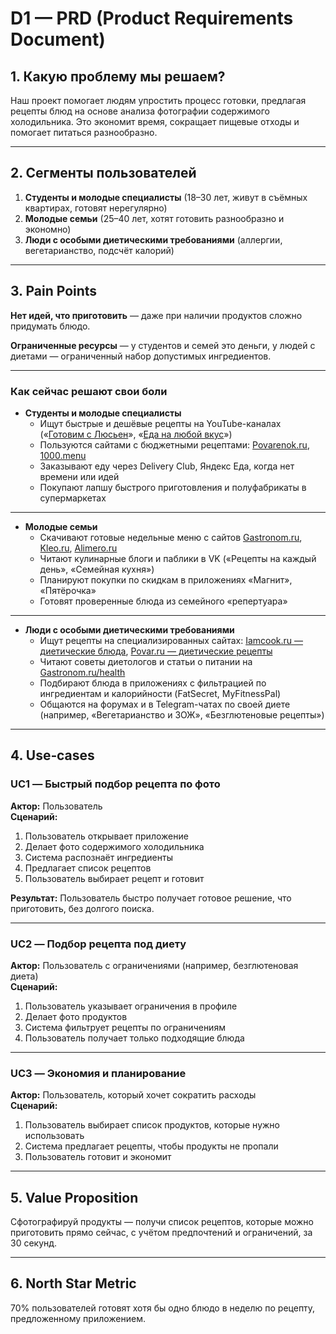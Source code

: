 # D1 — PRD (Product Requirements Document)

## 1. Какую проблему мы решаем?
Наш проект помогает людям упростить процесс готовки, предлагая рецепты блюд на основе анализа фотографии содержимого холодильника. Это экономит время, сокращает пищевые отходы и помогает питаться разнообразно.

---

## 2. Сегменты пользователей
1. **Студенты и молодые специалисты** (18–30 лет, живут в съёмных квартирах, готовят нерегулярно)  
2. **Молодые семьи** (25–40 лет, хотят готовить разнообразно и экономно)  
3. **Люди с особыми диетическими требованиями** (аллергии, вегетарианство, подсчёт калорий)  

---

## 3. Pain Points

**Нет идей, что приготовить** — даже при наличии продуктов сложно придумать блюдо.  

**Ограниченные ресурсы** — у студентов и семей это деньги, у людей с диетами — ограниченный набор допустимых ингредиентов.  

---

### Как сейчас решают свои боли

- **Студенты и молодые специалисты**  
  - Ищут быстрые и дешёвые рецепты на YouTube-каналах («[Готовим с Люсьен](https://www.youtube.com/@gotovimslusien)», «[Еда на любой вкус](https://www.youtube.com/@edanaluboyvkus)»)  
  - Пользуются сайтами с бюджетными рецептами: [Povarenok.ru](https://www.povarenok.ru), [1000.menu](https://1000.menu)  
  - Заказывают еду через Delivery Club, Яндекс Еда, когда нет времени или идей  
  - Покупают лапшу быстрого приготовления и полуфабрикаты в супермаркетах  

---

- **Молодые семьи**  
  - Скачивают готовые недельные меню с сайтов [Gastronom.ru](https://www.gastronom.ru/text/prostye-i-vkusnye-byudzhetnye-blyuda-menyu-na-kazhdyj-den-dlya-vsej-semi-1015684), [Kleo.ru](https://www.kleo.ru/items/cooking/menyu-na-nedelyu-s-retseptami.shtml), [Alimero.ru](https://alimero.ru/semejnij-uzhin)  
  - Читают кулинарные блоги и паблики в VK («Рецепты на каждый день», «Семейная кухня»)  
  - Планируют покупки по скидкам в приложениях «Магнит», «Пятёрочка»  
  - Готовят проверенные блюда из семейного «репертуара»  

---

- **Люди с особыми диетическими требованиями**  
  - Ищут рецепты на специализированных сайтах: [Iamcook.ru — диетические блюда](https://www.iamcook.ru/event/everyday/everyday-diet), [Povar.ru — диетические рецепты](https://povar.ru/list/dieta/)  
  - Читают советы диетологов и статьи о питании на [Gastronom.ru/health](https://www.gastronom.ru/health)  
  - Подбирают блюда в приложениях с фильтрацией по ингредиентам и калорийности (FatSecret, MyFitnessPal)  
  - Общаются на форумах и в Telegram-чатах по своей диете (например, «Вегетарианство и ЗОЖ», «Безглютеновые рецепты»)  

---

## 4. Use‑cases

### UC1 — Быстрый подбор рецепта по фото
**Актор:** Пользователь  
**Сценарий:**
1. Пользователь открывает приложение  
2. Делает фото содержимого холодильника  
3. Система распознаёт ингредиенты  
4. Предлагает список рецептов  
5. Пользователь выбирает рецепт и готовит  

**Результат:** Пользователь быстро получает готовое решение, что приготовить, без долгого поиска.

---

### UC2 — Подбор рецепта под диету
**Актор:** Пользователь с ограничениями (например, безглютеновая диета)  
**Сценарий:**
1. Пользователь указывает ограничения в профиле  
2. Делает фото продуктов  
3. Система фильтрует рецепты по ограничениям  
4. Пользователь получает только подходящие блюда  

---

### UC3 — Экономия и планирование
**Актор:** Пользователь, который хочет сократить расходы  
**Сценарий:**
1. Пользователь выбирает список продуктов, которые нужно использовать  
2. Система предлагает рецепты, чтобы продукты не пропали  
3. Пользователь готовит и экономит  

---

## 5. Value Proposition
Сфотографируй продукты — получи список рецептов, которые можно приготовить прямо сейчас, с учётом предпочтений и ограничений, за 30 секунд.

---

## 6. North Star Metric
70% пользователей готовят хотя бы одно блюдо в неделю по рецепту, предложенному приложением.
